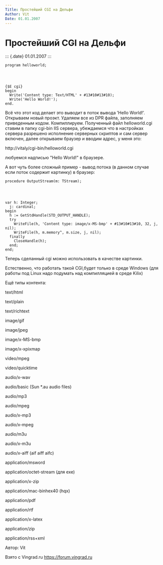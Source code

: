 ```yaml
---
Title: Простейший CGI на Дельфи
Author: Vit
Date: 01.01.2007
---
```



Простейший CGI на Дельфи
========================

::: {.date}
01.01.2007
:::

    program helloworld;
     

     
     
    {$E cgi}
    begin
      Write('Content type: Text/HTML' + #13#10#13#10);
      Write('Hello World!');
    end.

Всё что этот код делает это выводит в поток вывода \'Hello World!\'.
Открываем новый проэкт. Удаляем все из DPR файла, заполняем приведенным
кодом. Компиллируем. Полученный файл helloworld.cgi ставим в папку
cgi-bin IIS сервера, убеждаемся что в настройках сервера разрешено
исполнение серверных скриптов и сам сервер включен, далее открываем
браузер и вводим адрес, у меня это:

httр://vitaly/cgi-bin/helloworld.cgi

любуемся надписью \"Hello World!\" в браузере.

А вот чуть более сложный пример - вывод потока (в данном случае если
поток содержит картинку) в браузер:

    procedure OutputStream(m: TStream);
     

     
     
    var h: Integer;
      j: cardinal;
    begin
      h := GetStdHandle(STD_OUTPUT_HANDLE);
      try
        WriteFile(h, 'Content type: image/x-MS-bmp' + #13#10#13#10, 32, j, nil);
        WriteFile(h, m.memory^, m.size, j, nil);
      finally
        CloseHandle(h);
      end;
    end;

Теперь сделанный cgi можно использовать в качестве картинки.

Естественно, что работать такой CGI,будет только в среде Windows (для
работы под Linux надо подумать над компилляцией в среде Kilix)

Ещё типы контента:

text/html

text/plain

text/richtext

image/gif

image/jpeg

image/x-MS-bmp

image/x-xpixmap

video/mpeg

video/quicktime

audio/x-wav

audio/basic (Sun *.au audio files)

audio/mp3

audio/mpeg

audio/x-mp3

audio/x-mpeg

audio/m3u

audio/x-m3u

audio/x-aiff (aif aiff aifc)

application/msword

application/octet-stream (для exe)

application/x-zip

application/mac-binhex40 (hqx)

application/pdf

application/rtf

application/x-latex

application/zip

application/rss+xml

Автор: Vit

Взято с Vingrad.ru <https://forum.vingrad.ru>
